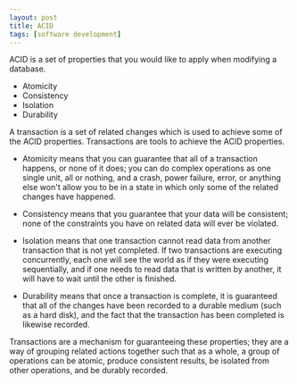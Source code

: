 ```yaml
---
layout: post
title: ACID
tags: [software development]
---
```


ACID is a set of properties that you would like to apply when modifying a database.

- Atomicity
- Consistency
- Isolation
- Durability

A transaction is a set of related changes which is used to achieve some of the ACID properties. Transactions are tools to achieve the ACID properties.

- Atomicity means that you can guarantee that all of a transaction happens, or none of it does; you can do complex operations as one single unit, all or nothing, and a crash, power failure, error, or anything else won't allow you to be in a state in which only some of the related changes have happened.

- Consistency means that you guarantee that your data will be consistent; none of the constraints you have on related data will ever be violated.

- Isolation means that one transaction cannot read data from another transaction that is not yet completed. If two transactions are executing concurrently, each one will see the world as if they were executing sequentially, and if one needs to read data that is written by another, it will have to wait until the other is finished.

- Durability means that once a transaction is complete, it is guaranteed that all of the changes have been recorded to a durable medium (such as a hard disk), and the fact that the transaction has been completed is likewise recorded.

Transactions are a mechanism for guaranteeing these properties; they are a way of grouping related actions together such that as a whole, a group of operations can be atomic, produce consistent results, be isolated from other operations, and be durably recorded.
